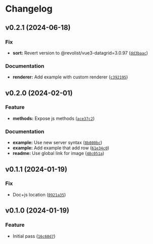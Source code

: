 # Changelog

<!--next-version-placeholder-->

## v0.2.1 (2024-06-18)

### Fix

* **sort:** Revert version to @revolist/vue3-datagrid=3.0.97 ([`dd3baac`](https://github.com/Kitware/trame-datagrid/commit/dd3baacc24af1a9052ac96b14312ebaa4b750600))

### Documentation

* **renderer:** Add example with custom renderer ([`c392195`](https://github.com/Kitware/trame-datagrid/commit/c3921955f03e6caf08b25f58fe34182a716bc1ba))

## v0.2.0 (2024-02-01)

### Feature

* **methods:** Expose js methods ([`ace37c2`](https://github.com/Kitware/trame-datagrid/commit/ace37c2b933f708ee9b18c1e9e4ba39c0709f557))

### Documentation

* **example:** Use new server syntax ([`8b080bc`](https://github.com/Kitware/trame-datagrid/commit/8b080bc0f4ed865fcdd6b4f29960f85f5a5e9467))
* **example:** Add example that add row ([`61e34c0`](https://github.com/Kitware/trame-datagrid/commit/61e34c03269b08798267ccadb53325080496a3d9))
* **readme:** Use global link for image ([`48c051a`](https://github.com/Kitware/trame-datagrid/commit/48c051a817e4837218f8095cfa0c1e4a2d9f87c5))

## v0.1.1 (2024-01-19)

### Fix

* Doc+js location ([`0921a35`](https://github.com/Kitware/trame-datagrid/commit/0921a3550f5c931bafbc1abe6f89a5081a1dfd3e))

## v0.1.0 (2024-01-19)

### Feature

* Initial pass ([`16c60d7`](https://github.com/Kitware/trame-datagrid/commit/16c60d743dde4f7e95e27e1db6a211eaf162e3b6))
